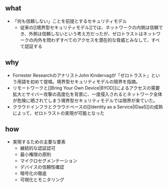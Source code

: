 ## what
- 「何も信頼しない」ことを前提とするセキュリティモデル
	- 従来の[[境界型セキュリティモデル]]では、ネットワークの内側は信頼でき、外側は信頼しないという考え方だったが、ゼロトラストはネットワークの内外を問わずすべてのアクセスを潜在的な脅威とみなして、すべて認証する
## why
- Forrester ResearchのアナリストJohn Kindervagが「ゼロトラスト」という用語を初めて提唱。境界型セキュリティモデルの限界を指摘。
- リモートワークと[[Bring Your Own Device|BYOD]]によるアクセスの需要拡大とサイバー攻撃の高度化を背景に、一度侵入されるとネットワーク全体が危険に晒されてしまう境界型セキュリティモデルでは限界が来ていた。
- クラウドインフラとクラウドベースの[[Identity as a Service|IDaaS]]の成熟によって、ゼロトラストの実現が可能となった
## how
- 実現するための主要な要素
	- 継続的な認証認可
	- 最小権限の原則
	- マイクロセグメンテーション
	- デバイスの信頼性確認
	- 暗号化の徹底
	- 可視化とモニタリング